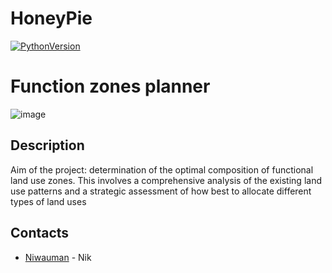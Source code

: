 # HoneyPie

[![PythonVersion](https://img.shields.io/badge/python-3.11-blue)](https://pypi.org/project/scikit-learn/)

# Function zones planner
![image](https://github.com/user-attachments/assets/30c5b72d-58e9-4869-9840-3642b2f48f85)

## Description
Aim of the project: determination of the optimal composition of functional land use zones. This involves a comprehensive analysis of the existing land use patterns and a strategic assessment of how best to allocate different types of land uses

## Contacts
- [Niwauman](https://t.me/Niwauman) - Nik
